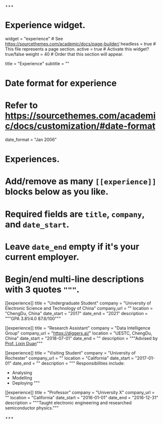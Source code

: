 +++
# Experience widget.
widget = "experience"  # See https://sourcethemes.com/academic/docs/page-builder/
headless = true  # This file represents a page section.
active = true  # Activate this widget? true/false
weight = 40  # Order that this section will appear.

title = "Experience"
subtitle = ""

# Date format for experience
#   Refer to https://sourcethemes.com/academic/docs/customization/#date-format
date_format = "Jan 2006"

# Experiences.
#   Add/remove as many `[[experience]]` blocks below as you like.
#   Required fields are `title`, `company`, and `date_start`.
#   Leave `date_end` empty if it's your current employer.
#   Begin/end multi-line descriptions with 3 quotes `"""`.

[[experience]]
  title = "Undergraduate Student"
  company = "University of Electronic Science and Technology of China"
  company_url = ""
  location = "ChengDu, China"
  date_start = "2017"
  date_end = "2021"
  description = """GPA 3.81/4.0 87.6/100"""
  
[[experience]]
  title = "Research Assistant"
  company = "Data Intelligence Group"
  company_url = "https://diggers.ai/"
  location = "UESTC, ChengDu, China"
  date_start = "2018-07-01"
  date_end = ""
  description = """Advised by [Prof. Lixin Duan](http://lxduan.info/)"""
  
[[experience]]
  title = "Visiting Student"
  company = "University of Rochester"
  company_url = ""
  location = "California"
  date_start = "2017-01-01"
  date_end = ""
  description = """
  Responsibilities include:
  
  * Analysing
  * Modelling
  * Deploying
  """
  
[[experience]]
  title = "Professor"
  company = "University X"
  company_url = ""
  location = "California"
  date_start = "2016-01-01"
  date_end = "2016-12-31"
  description = """Taught electronic engineering and researched semiconductor physics."""

+++
